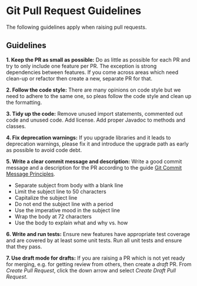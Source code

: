 # Git Pull Request Guidelines

The following guidelines apply when raising pull requests.

## Guidelines

**1. Keep the PR as small as possible:** Do as little as possible for each PR and try to only include one feature per PR. The exception is strong dependencies between features. If you come across areas which need clean-up or refactor then create a new, separate PR for that.

**2. Follow the code style:** There are many opinions on code style but we need to adhere to the same one, so pleas follow the code style and clean up the formatting.

**3. Tidy up the code:** Remove unused import statements, commented out code and unused code. Add license. Add proper Javadoc to methods and classes.

**4. Fix deprecation warnings:** If you upgrade libraries and it leads to deprecation warnings, please fix it and introduce the upgrade path as early as possible to avoid code debt.

**5. Write a clear commit message and description:** Write a good commit message and a description for the PR according to the guide [Git Commit Message Principles](https://chris.beams.io/posts/git-commit/).
  * Separate subject from body with a blank line
  * Limit the subject line to 50 characters
  * Capitalize the subject line
  * Do not end the subject line with a period
  * Use the imperative mood in the subject line
  * Wrap the body at 72 characters
  * Use the body to explain what and why vs. how

**6. Write and run tests:** Ensure new features have appropriate test coverage and are covered by at least some unit tests. Run all unit tests and ensure that they pass.

**7. Use draft mode for drafts:** If you are raising a PR which is not yet ready for merging, e.g. for getting review from others, then create a _draft_ PR. From _Create Pull Request_, click the down arrow and select _Create Draft Pull Request_.
